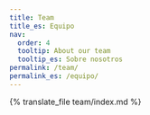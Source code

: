 ```yaml
---
title: Team
title_es: Equipo
nav:
  order: 4
  tooltip: About our team
  tooltip_es: Sobre nosotros
permalink: /team/
permalink_es: /equipo/
---
```


{% translate_file team/index.md %}